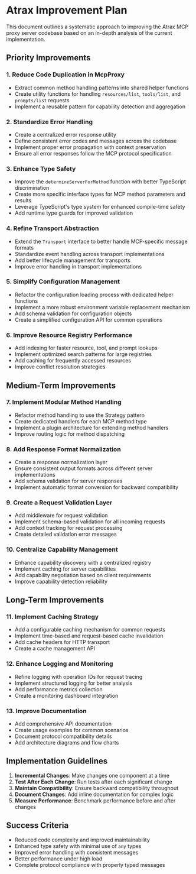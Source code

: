 # Atrax Improvement Plan

This document outlines a systematic approach to improving the Atrax MCP proxy server codebase based on an in-depth analysis of the current implementation.

## Priority Improvements

### 1. Reduce Code Duplication in McpProxy

- Extract common method handling patterns into shared helper functions
- Create utility functions for handling `resources/list`, `tools/list`, and `prompts/list` requests
- Implement a reusable pattern for capability detection and aggregation

### 2. Standardize Error Handling

- Create a centralized error response utility
- Define consistent error codes and messages across the codebase
- Implement proper error propagation with context preservation
- Ensure all error responses follow the MCP protocol specification

### 3. Enhance Type Safety

- Improve the `determineServerForMethod` function with better TypeScript discrimination
- Create more specific interface types for MCP method parameters and results
- Leverage TypeScript's type system for enhanced compile-time safety
- Add runtime type guards for improved validation

### 4. Refine Transport Abstraction

- Extend the `Transport` interface to better handle MCP-specific message formats
- Standardize event handling across transport implementations
- Add better lifecycle management for transports
- Improve error handling in transport implementations

### 5. Simplify Configuration Management

- Refactor the configuration loading process with dedicated helper functions
- Implement a more robust environment variable replacement mechanism
- Add schema validation for configuration objects
- Create a simplified configuration API for common operations

### 6. Improve Resource Registry Performance

- Add indexing for faster resource, tool, and prompt lookups
- Implement optimized search patterns for large registries
- Add caching for frequently accessed resources
- Improve conflict resolution strategies

## Medium-Term Improvements

### 7. Implement Modular Method Handling

- Refactor method handling to use the Strategy pattern
- Create dedicated handlers for each MCP method type
- Implement a plugin architecture for extending method handlers
- Improve routing logic for method dispatching

### 8. Add Response Format Normalization

- Create a response normalization layer
- Ensure consistent output formats across different server implementations
- Add schema validation for server responses
- Implement automatic format conversion for backward compatibility

### 9. Create a Request Validation Layer

- Add middleware for request validation
- Implement schema-based validation for all incoming requests
- Add context tracking for request processing
- Create detailed validation error messages

### 10. Centralize Capability Management

- Enhance capability discovery with a centralized registry
- Implement caching for server capabilities
- Add capability negotiation based on client requirements
- Improve capability detection reliability

## Long-Term Improvements

### 11. Implement Caching Strategy

- Add a configurable caching mechanism for common requests
- Implement time-based and request-based cache invalidation
- Add cache headers for HTTP transport
- Create a cache management API

### 12. Enhance Logging and Monitoring

- Refine logging with operation IDs for request tracing
- Implement structured logging for better analysis
- Add performance metrics collection
- Create a monitoring dashboard integration

### 13. Improve Documentation

- Add comprehensive API documentation
- Create usage examples for common scenarios
- Document protocol compatibility details
- Add architecture diagrams and flow charts

## Implementation Guidelines

1. **Incremental Changes**: Make changes one component at a time
2. **Test After Each Change**: Run tests after each significant change
3. **Maintain Compatibility**: Ensure backward compatibility throughout
4. **Document Changes**: Add inline documentation for complex logic
5. **Measure Performance**: Benchmark performance before and after changes

## Success Criteria

- Reduced code complexity and improved maintainability
- Enhanced type safety with minimal use of `any` types
- Improved error handling with consistent messages
- Better performance under high load
- Complete protocol compliance with properly typed messages